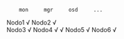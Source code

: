 
        mon     mgr     osd     ...
Nodo1   √
Nodo2   √   
Nodo3           √
Nodo4   √       √
Nodo5   √
Nodo6   √
